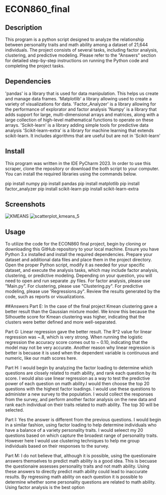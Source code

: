 # ECON860_final

## Description
This program is a python script designed to analyze the relationship between personality traits and math ability among a dataset of 21,644 individuals. The project consists of several tasks, including factor analysis, clustering, and predictive modeling. Please refer to the "Answers" section for detailed step-by-step instructions on running the Python code and completing the project tasks.

## Dependencies 
'pandas' is a library that is used for data manipulation. This helps us create and manage data frames. 
'Matplotlib' a library allowing used to create a variety of visualizations for data.
'Factor_Analyzer' is a library allowing for the performance of explorator and factor analysis 
'Numpy' is a library that adds support for large, multi-dimensional arrays and matrices, along with a large collection of high-level mathematical functions to operate on these arrays.
'Scikit-learn' is a library adding simple tools for predictive data analysis 
'Scikit-learn-extra'  is a library for machine learning that extends scikit-learn. It includes algorithms that are useful but are not in 'Scikit-learn'
## Install
This program was written in the IDE PyCharm 2023. In order to use this scraper, clone the repository or download the both script to your computer. You can install the required libraries using the commands below. 

pip install numpy
pip install pandas
pip install matplotlib
pip install factor_analyzer
pip install scikit-learn
pip install scikit-learn-extra

## Screenshots
![KMEANS ](https://github.com/XJrain/ECON860_final/assets/143531877/b34efd0c-91e0-46a0-8b19-d37b31a5e215)
![scatterplot_kmeans_5](https://github.com/XJrain/ECON860_final/assets/143531877/5f79b95e-30a2-4bc3-a6c5-dcf9ada3f6df)

## Usage
To utilize the code for the ECON860 final project, begin by cloning or downloading this GitHub repository to your local machine. Ensure you have Python 3.x installed and install the required dependencies. Prepare your dataset and additional data files and place them in the project directory. Open the proper Python script, modify it as needed for your specific dataset, and execute the analysis tasks, which may include factor analysis, clustering, or predictive modeling. Depending on your question, you will need to open and run separate .py files. For factor analysis, please use "Main.py". For clustering, please use "Clustering.py". For predictive modeling, please use 'Regressions.py".  Review the results generated by the code, such as reports or visualizations. 

##Answers
Part E: In the case of the final project Kmean clustering gave a better result than the Gaussian mixture model. We know this because the Silhouette score for Kmean clustering was higher, indicating that the clusters were better defined and more well-separated. 

Part G: Linear regression gave the better result. The R^2 value for linear regression was ~.8, which is very strong. When running the logistic regression the accuracy score comes out to ~ 0.10, indicating that the model may not be very accurate. Another reason why linear regression is better is becuase it is used when the dependent variable is continuous and numeric, like our math scores here. 

Part H: I would begin by analyzing the factor loading to determine which questions are closely related to math ability, and rank each question by its score. I would also use linear regression as a way to test the predictive power of each question on math ability.I would then choose the top 20 questions with the highest factor loadings. I would use these questions to administer a new survey to the population. I would collect the responses from the survey, and perform another factor analysis on the new data and rank each individual on their traits related to math ability. The top 30 will be selected.  

Part I: Yes the answer is different from the previous questions. I would begin in a  similar fashion, using factor loading to help determine individuals who have a balance of a variety personality traits. I would seleect my 20 questions based on which capture the broadest range of personality traits. However here I would use clustering techniques to help me group individuals based on their responses to the survey. 

Part M: I do not believe that, although it is possible, using the questionaire answers themselves to predict math ability is a good idea. This is becuase the questionaire assesses personality traits and not math ability. Using these answers to directly predict math ability could lead to inaccurate results. By regressing math ability on each question it is possible to determine whether some personality questions are related to math ability. Using factor analysis is the best option
